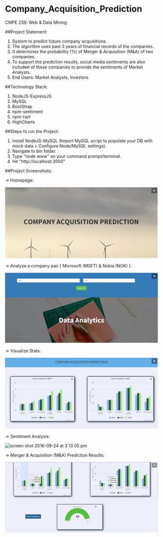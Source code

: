 # Company_Acquisition_Prediction
CMPE 239: Web &amp; Data Mining

##Project Statement:

1. System to predict future company acquisitions.
2. The algorithm uses past 3 years of financial records of the companies.
3. It determines the probability (%) of Merger & Acquisition (M&A) of two companies.
4. To support the prediction results, social media sentiments are also included of these companies to provide the sentiments of
Market Analysts.
5. End Users: Market Analysts, Investors.

##Technology Stack:
1. NodeJS-ExpressJS
2. MySQL
3. BootStrap
4. npm-sentiment
5. npm-twit
6. HighCharts

##Steps to run the Project:
1. Install NodeJS-MySQL (Import MySQL script to populate your DB with mock data + Configure Node/MySQL settings).
2. Navigate to bin folder.
3. Type "node www" on your command prompt/terminal.
4. Hit "http://localhost:3000"

##Project Screenshots:

-> Homepage:

![alt tag](https://github.com/vijeshjain/Company_Acquisition_Prediction/blob/master/Screenshots/Homepage.PNG)

-> Analyze a company pair [ Microsoft (MSFT) & Nokia (NOK) ]:

![alt tag](https://github.com/vijeshjain/Company_Acquisition_Prediction/blob/master/Screenshots/Analyze.PNG)

-> Visualize Stats:

![alt tag](https://github.com/vijeshjain/Company_Acquisition_Prediction/blob/master/Screenshots/Stats.PNG)

-> Sentiment Analysis:

<img width="887" alt="screen shot 2016-09-24 at 3 13 05 pm" src="https://cloud.githubusercontent.com/assets/14050490/18811568/0c7c2218-8269-11e6-9c4a-9b6fbbe189c1.png">

-> Merger & Acquisition (M&A) Prediction Results:

![alt tag](https://github.com/vijeshjain/Company_Acquisition_Prediction/blob/master/Screenshots/Prediction.PNG)
